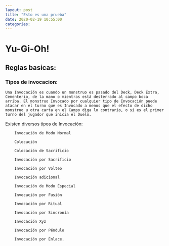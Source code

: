 ```yaml
---
layout: post
title: "Esto es una prueba"
date: 2020-02-19 10:55:00
categories: 
---
```


# Yu-Gi-Oh!

## Reglas basicas:

### Tipos de invocacion:
    Una Invocación es cuando un monstruo es pasado del Deck, Deck Extra, Cementerio, de la mano o mientras está desterrado al campo boca arriba. El monstruo Invocado por cualquier tipo de Invocación puede atacar en el turno que es Invocado a menos que el efecto de dicho monstruo u otra carta en el Campo diga lo contrario, o si es el primer turno del jugador que inicia el Duelo.

Existen diversos tipos de Invocación:
```
    Invocación de Modo Normal
```

```
    Colocación
```

```
    Colocación de Sacrificio
```

```
    Invocación por Sacrificio
```

```
    Invocación por Volteo
```
    
```
    Invocación adicional
```

```
    Invocación de Modo Especial
```

```
    Invocación por Fusión
```

```
    Invocación por Ritual
```

```
    Invocación por Sincronía
```

```
    Invocación Xyz
```

```
    Invocación por Péndulo
```

```
    Invocación por Enlace.
```


